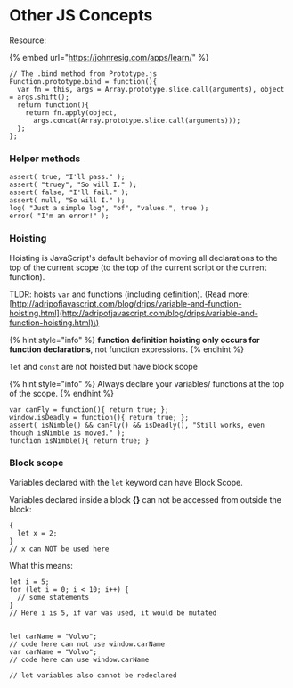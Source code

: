# Other JS Concepts

Resource:

{% embed url="https://johnresig.com/apps/learn/" %}

```text
// The .bind method from Prototype.js 
Function.prototype.bind = function(){ 
  var fn = this, args = Array.prototype.slice.call(arguments), object = args.shift(); 
  return function(){ 
    return fn.apply(object, 
      args.concat(Array.prototype.slice.call(arguments))); 
  }; 
};
```

### Helper methods

```text
assert( true, "I'll pass." ); 
assert( "truey", "So will I." ); 
assert( false, "I'll fail." ); 
assert( null, "So will I." ); 
log( "Just a simple log", "of", "values.", true ); 
error( "I'm an error!" );
```

### Hoisting

Hoisting is JavaScript's default behavior of moving all declarations to the top of the current scope \(to the top of the current script or the current function\). 

TLDR: hoists `var` and functions \(including definition\). \(Read more: [http://adripofjavascript.com/blog/drips/variable-and-function-hoisting.html](http://adripofjavascript.com/blog/drips/variable-and-function-hoisting.html)\)

{% hint style="info" %}
 **function definition hoisting only occurs for function declarations**, not function expressions.
{% endhint %}

`let` and `const` are not hoisted but have block scope

{% hint style="info" %}
Always declare your variables/ functions at the top of the scope.
{% endhint %}

```text
var canFly = function(){ return true; }; 
window.isDeadly = function(){ return true; }; 
assert( isNimble() && canFly() && isDeadly(), "Still works, even though isNimble is moved." ); 
function isNimble(){ return true; }
```

### Block scope

Variables declared with the `let` keyword can have Block Scope.

Variables declared inside a block **{}** can not be accessed from outside the block:

```text
{
  let x = 2;
}
// x can NOT be used here
```

What this means:

```text
let i = 5;
for (let i = 0; i < 10; i++) {
  // some statements
}
// Here i is 5, if var was used, it would be mutated


let carName = "Volvo";
// code here can not use window.carName
var carName = "Volvo";
// code here can use window.carName

// let variables also cannot be redeclared 
```



